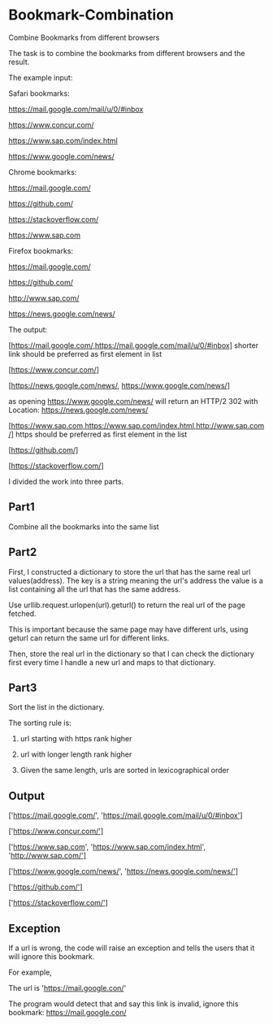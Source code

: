 # Bookmark-Combination
Combine Bookmarks from different browsers

The task is to combine the bookmarks from different browsers and the result.

The example input:

Safari bookmarks:

https://mail.google.com/mail/u/0/#inbox

https://www.concur.com/

https://www.sap.com/index.html

https://www.google.com/news/

Chrome bookmarks:

https://mail.google.com/

https://github.com/

https://stackoverflow.com/

https://www.sap.com

Firefox bookmarks:

https://mail.google.com/   

https://github.com/

http://www.sap.com/

https://news.google.com/news/

The output:

[https://mail.google.com/,https://mail.google.com/mail/u/0/#inbox] shorter link should be preferred as first element in list

[https://www.concur.com/]

[https://news.google.com/news/, https://www.google.com/news/]

as opening https://www.google.com/news/ will return an HTTP/2 302 with Location: https://news.google.com/news/

[https://www.sap.com,https://www.sap.com/index.html,http://www.sap.com/] https should be preferred as first element in the list

[https://github.com/]

[https://stackoverflow.com/]

I divided the work into three parts.

## Part1

Combine all the bookmarks into the same list

## Part2

First, I constructed a dictionary to store the url that has the same real url values(address). The key is a string meaning the url's address
the value is a list containing all the url that has the same address.

Use urllib.request.urlopen(url).geturl() to return the real url of the page fetched.

This is important because the same page may have different urls, using geturl can return the same url for different links.

Then, store the real url in the dictionary so that I can check the dictionary first every time I handle a new url and maps to 
that dictionary.

## Part3

Sort the list in the dictionary.

The sorting rule is:

1. url starting with https rank higher

2. url with longer length rank higher

3. Given the same length, urls are sorted in lexicographical order

## Output

['https://mail.google.com/', 'https://mail.google.com/mail/u/0/#inbox']

['https://www.concur.com/']

['https://www.sap.com', 'https://www.sap.com/index.html', 'http://www.sap.com/']

['https://www.google.com/news/', 'https://news.google.com/news/']

['https://github.com/']

['https://stackoverflow.com/']

## Exception

If a url is wrong, the code will raise an exception and tells the users that it will ignore this bookmark.

For example,

The url is 'https://mail.google.con/'

The program would detect that and say this link is invalid, ignore this bookmark: https://mail.google.con/
